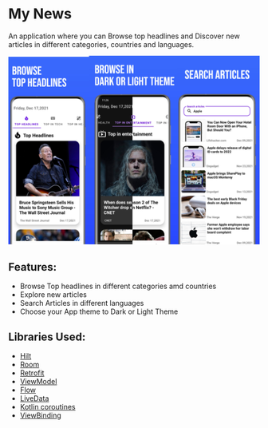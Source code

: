 # My News
An application where you can Browse top headlines and Discover new articles in different categories, countries and languages.

![Alt text](/screenshots.jpg?raw=true)

## Features:
- Browse Top headlines in different categories amd countries
- Explore new articles
- Search Articles in different languages
- Choose your App theme to Dark or Light Theme



## Libraries Used:
- [Hilt](https://developer.android.com/training/dependency-injection/hilt-android)
- [Room](https://developer.android.com/training/data-storage/room)
- [Retrofit](https://square.github.io/retrofit)
- [ViewModel](https://developer.android.com/topic/libraries/architecture/viewmodel)
- [Flow](https://developer.android.com/kotlin/flow)
- [LiveData](https://developer.android.com/topic/libraries/architecture/livedata)
- [Kotlin coroutines](https://developer.android.com/kotlin/coroutines)
- [ViewBinding](https://developer.android.com/topic/libraries/view-binding)
